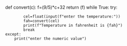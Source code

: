 def convert(c):
    f=(9/5)*c+32
    return (f)
while True:
    try:

            cel=float(input(f"enter the temperature:"))
            fah=convert(cel)
            print(f"Temperature in fahrenheit is {fah}")
            break
    except:
        print("enter the numeric value")
